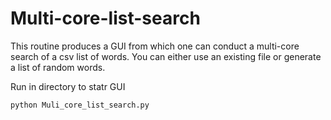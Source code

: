 # Multi-core-list-search
This routine produces a GUI from which one can conduct a multi-core search of a csv list of words. You can either use an existing file or generate a  list of random words.

Run in directory to statr GUI

```console
python Muli_core_list_search.py

```
